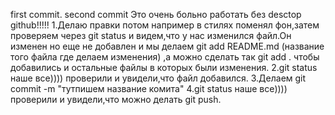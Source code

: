 first commit.
second commit
Это очень больно работать без desctop github!!!!!
1.Делаю правки потом например в стилях поменял фон,затем проверяем через git status и видем,что у нас изменился файл.Он изменен но еще не добавлен и мы делаем git add README.md (название того файла где делаем изменения) ,а можно сделать так git add . чтобы добавились и остальные файлы в которых были изменения.
2.git status наше все)))) проверили и увидели,что файл добавился.
3.Делаем git commit -m "тутпишем название комита"
4.git status наше все)))) проверили и увидели,что можно делать git push.

